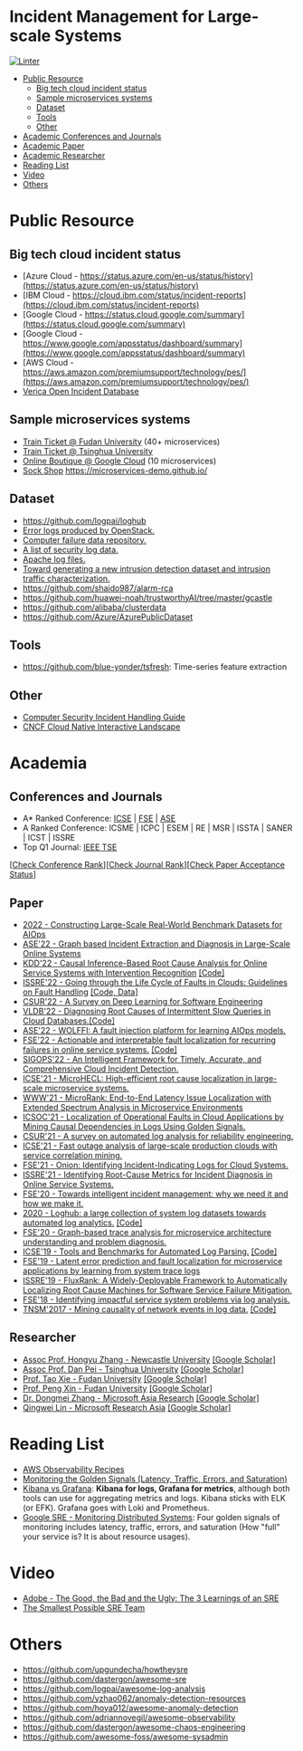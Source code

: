 # Incident Management for Large-scale Systems

[![Linter](https://github.com/phamquiluan/awesome-incident-management/actions/workflows/linter.yml/badge.svg)](https://github.com/phamquiluan/awesome-incident-management/actions/workflows/linter.yml)

<!-- START doctoc generated TOC please keep comment here to allow auto update -->
<!-- DON'T EDIT THIS SECTION, INSTEAD RE-RUN doctoc TO UPDATE -->

- [Public Resource](#public-resource)
  - [Big tech cloud incident status](#big-tech-cloud-incident-status)
  - [Sample microservices systems](#sample-microservices-systems)
  - [Dataset](#dataset)
  - [Tools](#tools)
  - [Other](#other)
- [Academic Conferences and Journals](#academic-conferences-and-journals)
- [Academic Paper](#academic-paper)
- [Academic Researcher](#academic-researcher)
- [Reading List](#reading-list)
- [Video](#video)
- [Others](#others)

<!-- END doctoc generated TOC please keep comment here to allow auto update -->

# Public Resource

## Big tech cloud incident status

- [Azure Cloud - https://status.azure.com/en-us/status/history](https://status.azure.com/en-us/status/history)
- [IBM Cloud - https://cloud.ibm.com/status/incident-reports](https://cloud.ibm.com/status/incident-reports)
- [Google Cloud - https://status.cloud.google.com/summary](https://status.cloud.google.com/summary)
- [Google Cloud - https://www.google.com/appsstatus/dashboard/summary](https://www.google.com/appsstatus/dashboard/summary)
- [AWS Cloud - https://aws.amazon.com/premiumsupport/technology/pes/](https://aws.amazon.com/premiumsupport/technology/pes/)
- [Verica Open Incident Database](https://www.thevoid.community/)

## Sample microservices systems

- [Train Ticket @ Fudan University](https://github.com/FudanSELab/train-ticket) (40+ microservices)
- [Train Ticket @ Tsinghua University](https://github.com/lizeyan/train-ticket)
- [Online Boutique @ Google Cloud](https://github.com/GoogleCloudPlatform/microservices-demo) (10 microservices)
- [Sock Shop](https://github.com/microservices-demo) https://microservices-demo.github.io/

## Dataset

- https://github.com/logpai/loghub
- [Error logs produced by OpenStack.](https://figshare.com/articles/Failure_dataset/7732268/2)
- [Computer failure data repository.](https://www.usenix.org/cfdr)
- [A list of security log data.](http://www.secrepo.com)
- [Apache log files.](https://www.sec.gov/dera/data/edgar-log-file-data-set.html)
- [Toward generating a new intrusion detection dataset and intrusion traffic characterization.](https://www.researchgate.net/publication/322870768_Toward_Generating_a_New_Intrusion_Detection_Dataset_and_Intrusion_Traffic_Characterization)
- https://github.com/shaido987/alarm-rca
- https://github.com/huawei-noah/trustworthyAI/tree/master/gcastle
- https://github.com/alibaba/clusterdata
- https://github.com/Azure/AzurePublicDataset

## Tools

- https://github.com/blue-yonder/tsfresh: Time-series feature extraction

## Other

- [Computer Security Incident Handling Guide](https://nvlpubs.nist.gov/nistpubs/specialpublications/nist.sp.800-61r2.pdf)
- [CNCF Cloud Native Interactive Landscape](https://landscape.cncf.io/)

# Academia

## Conferences and Journals

- A\* Ranked Conference: [ICSE](https://dblp.uni-trier.de/db/conf/icse/index) | [FSE](https://dblp.uni-trier.de/db/conf/sigsoft/index) | [ASE](https://dblp.org/db/conf/kbse/index.html)
- A Ranked Conference: ICSME | ICPC | ESEM | RE | MSR | ISSTA | SANER | ICST | ISSRE
- Top Q1 Journal: [IEEE TSE](https://ieeexplore.ieee.org/xpl/RecentIssue.jsp?punumber=32)

[[Check Conference Rank](http://portal.core.edu.au/conf-ranks/)][[Check Journal Rank](https://www.scimagojr.com/journalrank.php)][[Check Paper Acceptance Status](https://dblp.org/)]

## Paper

- [2022 - Constructing Large-Scale Real-World Benchmark Datasets for AIOps](https://arxiv.org/abs/2208.03938)
- [ASE'22 - Graph based Incident Extraction and Diagnosis in Large-Scale Online Systems](https://dl.acm.org/doi/abs/10.1109/ASE51524.2021.9678746)
- [KDD'22 - Causal Inference-Based Root Cause Analysis for Online Service Systems with Intervention Recognition](https://dl.acm.org/doi/10.1145/3534678.3539041) [[Code]](https://github.com/NetManAIOps/CIRCA)
- [ISSRE'22 - Going through the Life Cycle of Faults in Clouds: Guidelines on Fault Handling](https://ieeexplore.ieee.org/document/9978764/) [[Code, Data]](https://github.com/IntelligentDDS/Post-mortems-Analysis)
- [CSUR'22 - A Survey on Deep Learning for Software Engineering](https://dl.acm.org/doi/abs/10.1145/3505243)
- [VLDB'22 - Diagnosing Root Causes of Intermittent Slow Queries in Cloud Databases.](https://dl.acm.org/doi/abs/10.14778/3389133.3389136)[[Code]](https://zenodo.org/record/6544901#.Y60s_tVBzP9)
- [ASE'22 - WOLFFI: A fault injection platform for learning AIOps models.](https://research.ibm.com/publications/wolffi-a-fault-injection-platform-for-learning-aiops-models)
- [FSE'22 - Actionable and interpretable fault localization for recurring failures in online service systems.](https://dl.acm.org/doi/abs/10.1145/3540250.3549092) [[Code]](https://github.com/NetManAIOps/DejaVu)
- [SIGOPS'22 - An Intelligent Framework for Timely, Accurate, and Comprehensive Cloud Incident Detection.](https://dl.acm.org/doi/abs/10.1145/3544497.3544499)
- [ICSE'21 - MicroHECL: High-efficient root cause localization in large-scale microservice systems.](https://ieeexplore.ieee.org/abstract/document/9402058/)
- [WWW'21 - MicroRank: End-to-End Latency Issue Localization with Extended Spectrum Analysis in Microservice Environments](https://dl.acm.org/doi/10.1145/3442381.3449905)
- [ICSOC'21 - Localization of Operational Faults in Cloud Applications by Mining Causal Dependencies in Logs Using Golden Signals.](https://link.springer.com/chapter/10.1007/978-3-030-76352-7_17)
- [CSUR'21 - A survey on automated log analysis for reliability engineering.](https://dl.acm.org/doi/pdf/10.1145/3460345)
- [ICSE'21 - Fast outage analysis of large-scale production clouds with service correlation mining.](https://ieeexplore.ieee.org/abstract/document/9402074/)
- [FSE'21 - Onion: Identifying Incident-Indicating Logs for Cloud Systems.](https://dl.acm.org/doi/abs/10.1145/3468264.3473919)
- [ISSRE'21 - Identifying Root-Cause Metrics for Incident Diagnosis in Online Service Systems.](https://doi.org/10.1109/ISSRE52982.2021.00022)
- [FSE'20 - Towards intelligent incident management: why we need it and how we make it.](https://dl.acm.org/doi/abs/10.1145/3368089.3417055)
- [2020 - Loghub: a large collection of system log datasets towards automated log analytics.](https://arxiv.org/abs/2008.06448) [[Code]](https://github.com/logpai/loghub)
- [FSE'20 - Graph-based trace analysis for microservice architecture understanding and problem diagnosis.](https://dl.acm.org/doi/abs/10.1145/3368089.3417066)
- [ICSE'19 - Tools and Benchmarks for Automated Log Parsing.](https://ieeexplore.ieee.org/abstract/document/8804456) [[Code]](https://github.com/logpai/logparser)
- [FSE'19 - Latent error prediction and fault localization for microservice applications by learning from system trace logs](http://dl.acm.org/citation.cfm?doid=3338906.3338961)
- [ISSRE'19 - FluxRank: A Widely-Deployable Framework to Automatically Localizing Root Cause Machines for Software Service Failure Mitigation.](https://ieeexplore.ieee.org/abstract/document/8987478)
- [FSE'18 - Identifying impactful service system problems via log analysis.](https://dl.acm.org/doi/abs/10.1145/3236024.3236083)
- [TNSM'2017 - Mining causality of network events in log data.](https://ieeexplore.ieee.org/abstract/document/8122062) [[Code]](https://github.com/cpflat/LogCausalAnalysis)

## Researcher

- [Assoc Prof. Hongyu Zhang - Newcastle University](https://sites.google.com/site/hongyujohn/) [[Google Scholar]](https://scholar.google.com/citations?user=zsUN6PkAAAAJ&hl=en&oi=ao)
- [Assoc Prof. Dan Pei - Tsinghua University](https://netman.aiops.org/~peidan/) [[Google Scholar]](https://scholar.google.com/citations?user=i_zA1VsAAAAJ&hl=en&oi=ao)
- [Prof. Tao Xie - Fudan University](https://taoxiease.github.io/) [[Google Scholar]](https://scholar.google.com/citations?user=DhhH9J4AAAAJ&hl=en&oi=ao)
- [Prof. Peng Xin - Fudan University](https://cspengxin.github.io/) [[Google Scholar]](https://scholar.google.com/citations?user=wATYGXEAAAAJ&hl=en&oi=ao)
- [Dr. Dongmei Zhang - Microsoft Asia Research](https://www.microsoft.com/en-us/research/people/dongmeiz/) [[Google Scholar]](https://scholar.google.com/citations?user=jLlBBl4AAAAJ&hl=en&oi=ao)
- [Qingwei Lin - Microsoft Research Asia](https://www.microsoft.com/en-us/research/people/qlin/publications/) [[Google Scholar]](https://scholar.google.com/citations?user=W9fdsxMAAAAJ&hl=en&oi=ao)

# Reading List

- [AWS Observability Recipes](https://aws-observability.github.io/aws-o11y-recipes/)
- [Monitoring the Golden Signals (Latency, Traffic, Errors, and Saturation)](https://www.slideshare.net/OpsStack/how-to-monitoring-the-sre-golden-signals-ebook)
- [Kibana vs Grafana](https://signoz.io/blog/kibana-vs-grafana/): **Kibana for logs, Grafana for metrics**, although both tools can use for aggregating metrics and logs. Kibana sticks with ELK (or EFK). Grafana goes with Loki and Prometheus.
- [Google SRE - Monitoring Distributed Systems](https://sre.google/sre-book/monitoring-distributed-systems/): Four golden signals of monitoring includes latency, traffic, errors, and saturation (How "full" your service is? It is about resource usages).

# Video

- [Adobe - The Good, the Bad and the Ugly: The 3 Learnings of an SRE](https://www.usenix.org/conference/srecon20americas/presentation/charagondla)
- [The Smallest Possible SRE Team](https://www.usenix.org/conference/srecon20americas/presentation/thomas)

# Others

- https://github.com/upgundecha/howtheysre
- https://github.com/dastergon/awesome-sre
- https://github.com/logpai/awesome-log-analysis
- https://github.com/yzhao062/anomaly-detection-resources
- https://github.com/hoya012/awesome-anomaly-detection
- https://github.com/adriannovegil/awesome-observability
- https://github.com/dastergon/awesome-chaos-engineering
- https://github.com/awesome-foss/awesome-sysadmin
